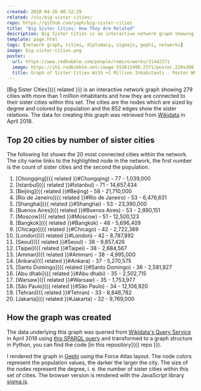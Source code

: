 ```yaml
---
created: 2018-04-26 00:32:29
related: /vis/big-sister-cities/
repo: https://github.com/yaph/big-sister-cities
title: "Big Sister Cities: How They Are Related"
description: Big Sister Cities is an interactive network graph showing 279 cities with more than 1 million inhabitants and how they are connected to their sister cities within this set.
template: page.html
tags: [network graph, cities, diplomacy, sigmajs, gephi, networkx]
image: big-sister-cities.png
poster:
  url: https://www.redbubble.com/people/ramiro/works/31442371
  image: https://ih1.redbubble.net/image.553611499.2371/poster,220x200,ffffff-pad,220x200,ffffff.u13.jpg
  title: Graph of Sister Cities With +1 Million Inhabitants - Poster White Canvas
---
```

[Big Sister Cities]({{ related }}) is an interactive network graph showing 279 cities with more than 1 million inhabitants and how they are connected to their sister cities within this set. The cities are the nodes which are sized by degree and colored by population and the 852 edges show the sister relations. The data for creating this graph was retrieved from [Wikidata](https://www.wikidata.org/) in April 2018.

## Top 20 cities by number of sister cities

The following list shows the 20 most connected cities within the network. The city name links to the highlighted node in the network, the first number is the count of sister cities and the second the population.

1. [Chongqing]({{ related }}#Chongqing) - 77 - 1,039,000
2. [Istanbul]({{ related }}#Istanbul) - 71 - 14,657,434
3. [Beijing]({{ related }}#Beijing) - 58 - 21,710,000
4. [Rio de Janeiro]({{ related }}#Rio de Janeiro) - 53 - 6,476,631
5. [Shanghai]({{ related }}#Shanghai) - 53 - 23,390,000
6. [Buenos Aires]({{ related }}#Buenos Aires) - 53 - 2,890,151
7. [Moscow]({{ related }}#Moscow) - 51 - 12,500,123
8. [Bangkok]({{ related }}#Bangkok) - 48 - 5,696,409
9. [Chicago]({{ related }}#Chicago) - 42 - 2,722,389
10. [London]({{ related }}#London) - 42 - 8,787,892
11. [Seoul]({{ related }}#Seoul) - 38 - 9,857,426
12. [Taipei]({{ related }}#Taipei) - 38 - 2,684,567
13. [Amman]({{ related }}#Amman) - 38 - 4,995,000
14. [Ankara]({{ related }}#Ankara) - 37 - 5,270,575
15. [Santo Domingo]({{ related }}#Santo Domingo) - 36 - 2,581,827
16. [Abu dhabi]({{ related }}#Abu dhabi) - 35 - 2,502,715
17. [Warsaw]({{ related }}#Warsaw) - 35 - 1,753,977
18. [São Paulo]({{ related }}#São Paulo) - 34 - 12,106,920
19. [Tehran]({{ related }}#Tehran) - 33 - 8,846,782
20. [Jakarta]({{ related }}#Jakarta) - 32 - 9,769,000

## How the graph was created

The data underlying this graph was queried from [Wikidata's Query Service](https://query.wikidata.org/) in April 2018 using [this SPARQL query](https://github.com/yaph/queries/blob/master/wikidata/big-sister-cities.sparql) and transformed to a graph structure in Python, you can find the code [in this repository]({{ repo }}).

I rendered the graph in [Gephi](https://gephi.org/) using the Force Atlas layout. The node colors represent the population values, the darker the larger the city. The size of the nodes represent the degree, i. e. the number of sister cities within this set of cities. The browser version is rendered with the JavaScript library [sigma.js](https://sigmajs.org/).